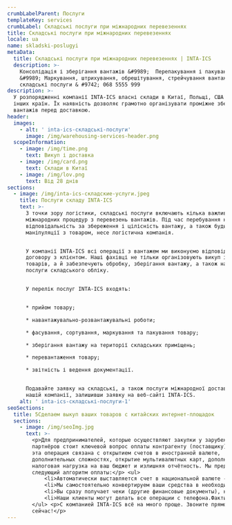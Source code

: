 ```yaml
---
crumbLabelParent: Послуги
templateKey: services
crumbLabel: Складські послуги при міжнародних перевезеннях
title: Складські послуги при міжнародних перевезеннях
locale: ua
name: skladski-poslugyi
metaData:
  title: Складські послуги при міжнародних перевезеннях | INTA-ICS
  description: >-
    Консолідація і зберігання вантажів &#9989;  Перепакування і пакування товару
    &#9989; Маркування, штрихування, обрешітування, стрейчування вантажів ➨ Всі 
    складські послуги & #9742; 068 5555 999
description: >-
  У розпорядженні компанії INTA-ICS власні склади в Китаї, Польщі, США та ряді
  інших країн. Їх наявність дозволяє грамотно організувати проміжне зберігання
  вантажів перед доставкою.
header:
  images:
    - alt: ' inta-ics-складські-послуги'
      image: /img/warehousing-services-header.png
  scopeInformation:
    - image: /img/time.png
      text: Викуп і доставка
    - image: /img/card.png
      text: Склади в Китаї
    - image: /img/lov.png
      text: Від 28 днів
sections:
  - image: /img/inta-ics-складские-услуги.jpeg
    title: Послуги складу INTA-ICS
    text: >-
      З точки зору логістики, складські послуги включають кілька важливих для
      міжнародних процедур з перевезень вантажів. Під час перебування на складі,
      відповідальність за збереження і цілісність вантажу, а також будь-які інші
      маніпуляції з товаром, несе логістична компанія.


      У компанії INTA-ICS всі операції з вантажем ми виконуємо відповідно до
      договору з клієнтом. Наші фахівці не тільки організовують викуп і доставку
      товарів, а й забезпечують обробку, зберігання вантажу, а також надають
      послуги складського обліку.


      У перелік послуг INTA-ICS входять:


      * прийом товару;

      * навантажувально-розвантажувальні роботи;

      * фасування, сортування, маркування та пакування товару;

      * зберігання вантажу на території складських приміщень;

      * перевантаження товару;

      * звітність і ведення документації.


      Подавайте заявку на складські, а також послуги міжнародної доставки в
      нашій компанії, залишивши заявку на веб-сайті INTA-ICS.
    alt: ' inta-ics-складські-послуги-1'
seoSections:
  title: 5Сделаем выкуп ваших товаров с китайских интернет-площадок
  sections:
    - image: /img/seoImg.jpg
      text: >-
        <p>Для предпринимателей, которые осуществляют закупки у зарубежных
        партнёров стоит ключевой вопрос оплаты контрагенту (поставщику). Часто
        эта операция связана с открытием счетов в иностранной валюте,
        дополнительных сложностях, открытие мультивалютных карт, дополнительная
        налоговая нагрузка на ваш бюджет и излишняя отчётность. Мы предлагаем
        следующий алгоритм оплаты:</p> <ul>
            <li>Автоматически выставляется счет в национальной валюте - гривнах. По факту вы покупаете товар в гривнах.</li>
            <li>Мы самостоятельно конвертируем ваши средства в необходимую валюту поставщика по выгодному курсу и оплачиваем ваш заказ.</li>
            <li>Вы сразу получает чеки (другие финансовые документы), которые подтверждают факт оплаты.</li>
            <li>Наши клиенты могут делать все операции с телефона.Фактически, наша компания выполняет работу, связанную с обслуживанием валютных счетов. При этом вы всегда знаете оптовую стоимость товара в нашей национальной валюте.</li>
        </ul> <p>С компанией INTA-ICS всё на много проще. Звоните прямо
        сейчас!</p>
---
```

